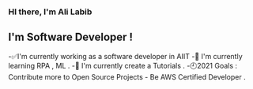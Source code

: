 ### HI there, I'm Ali Labib

## I'm Software Developer !
-✅I'm currently working as a software developer in AIIT
-🚀 I'm currently learning RPA , ML .
-🚨 I'm currently create a Tutorials .
-🕘2021 Goals : Contribute more to Open Source Projects - Be AWS Certified Developer .